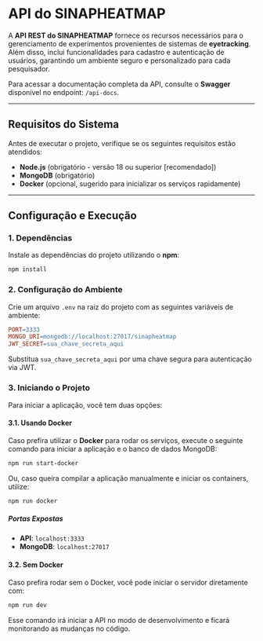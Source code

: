 # API do SINAPHEATMAP

A **API REST do SINAPHEATMAP** fornece os recursos necessários para o gerenciamento de experimentos provenientes de sistemas de **eyetracking**. Além disso, inclui funcionalidades para cadastro e autenticação de usuários, garantindo um ambiente seguro e personalizado para cada pesquisador.

Para acessar a documentação completa da API, consulte o **Swagger** disponível no endpoint: `/api-docs`.

---

## Requisitos do Sistema

Antes de executar o projeto, verifique se os seguintes requisitos estão atendidos:

- **Node.js** (obrigatório - versão 18 ou superior [recomendado])
- **MongoDB** (obrigatório)
- **Docker** (opcional, sugerido para inicializar os serviços rapidamente)

---

## Configuração e Execução

### 1. Dependências

Instale as dependências do projeto utilizando o **npm**:

```bash
npm install
```

### 2. Configuração do Ambiente

Crie um arquivo `.env` na raiz do projeto com as seguintes variáveis de ambiente:

```makefile
PORT=3333
MONGO_URI=mongodb://localhost:27017/sinapheatmap
JWT_SECRET=sua_chave_secreta_aqui
```

Substitua `sua_chave_secreta_aqui` por uma chave segura para autenticação via JWT.

### 3. Iniciando o Projeto

Para iniciar a aplicação, você tem duas opções:

#### 3.1. Usando Docker

Caso prefira utilizar o **Docker** para rodar os serviços, execute o seguinte comando para iniciar a aplicação e o banco de dados MongoDB:

```bash
npm run start-docker
```

Ou, caso queira compilar a aplicação manualmente e iniciar os containers, utilize:

```bash
npm run docker
```

##### Portas Expostas

- **API**: `localhost:3333`
- **MongoDB**: `localhost:27017`

#### 3.2. Sem Docker

Caso prefira rodar sem o Docker, você pode iniciar o servidor diretamente com:

```bash
npm run dev
```

Esse comando irá iniciar a API no modo de desenvolvimento e ficará monitorando as mudanças no código.
